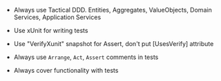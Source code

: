 - Always use Tactical DDD. Entities, Aggregates, ValueObjects, Domain Services, Application Services

- Use xUnit for writing tests
- Use "VerifyXunit" snapshot for Assert, don't put [UsesVerify] attribute
- Always use `Arrange`, `Act`, `Assert` comments in tests
- Always cover functionality with tests
